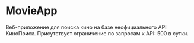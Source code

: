 # MovieApp

Веб-приложение для поиска кино на базе неофициального API КиноПоиск.
Присутствует ограничение по запросам к API: 500 в сутки.
